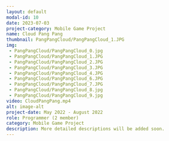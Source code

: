 ```yaml
---
layout: default
modal-id: 10
date: 2023-07-03
project-category: Mobile Game Project
name: Cloud Pang Pang
thumbnail: PangPangCloud/PangPangCloud_1.JPG
img: 
 - PangPangCloud/PangPangCloud_0.jpg
 - PangPangCloud/PangPangCloud_1.JPG
 - PangPangCloud/PangPangCloud_2.JPG
 - PangPangCloud/PangPangCloud_3.JPG
 - PangPangCloud/PangPangCloud_4.JPG
 - PangPangCloud/PangPangCloud_6.JPG
 - PangPangCloud/PangPangCloud_7.JPG
 - PangPangCloud/PangPangCloud_8.jpg
 - PangPangCloud/PangPangCloud_9.jpg
video: CloudPangPang.mp4
alt: image-alt
project-date: May 2022 - August 2022
role: Programmer (2 member)
category: Mobile Game Project
description: More detailed descriptions will be added soon.
---
```

